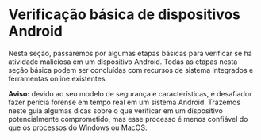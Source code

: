 # Verificação básica de dispositivos Android

Nesta seção, passaremos por algumas etapas básicas para verificar se há atividade maliciosa em um dispositivo Android. Todas as etapas nesta seção básica podem ser concluídas com recursos de sistema integrados e ferramentas online existentes.

**Aviso:** devido ao seu modelo de segurança e características, é desafiador fazer perícia forense em tempo real em um sistema Android. Trazemos neste guia algumas dicas sobre o que verificar em um dispositivo potencialmente comprometido, mas esse processo é menos confiável do que os processos do Windows ou MacOS.
